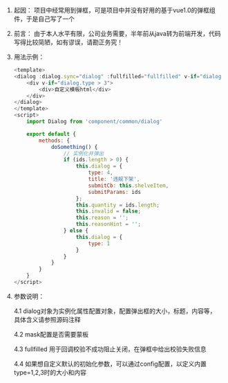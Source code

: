 1. 起因： 项目中经常用到弹框，可是项目中并没有好用的基于vue1.0的弹框组件，于是自己写了一个

2. 前言： 由于本人水平有限，公司业务需要，半年前从java转为前端开发，代码写得比较简陋，如有谬误，请勘正务究！

3. 用法示例：
    ```javascript
    <template>
    <dialog :dialog.sync="dialog" :fullfilled="fullfilled" v-if="dialog" v-ref:dialog>
        <div v-if="dialog.type > 3">
            <div>自定义模板html</div>
        </div>
    </dialog>
    </template>
    <script>
        import Dialog from 'component/common/dialog'
    
        export default {
            methods: {
                doSomething() {
                    // 实例化并弹出
                    if (ids.length > 0) {
                        this.dialog = {
                            type: 4,
                            title: '违规下架',
                            submitCb: this.shelveItem,
                            submitParams: ids
                        };
                        this.quantity = ids.length;
                        this.invalid = false;
                        this.reason = '';
                        this.reasonHint = '';
                    } else {
                        this.dialog = {
                            type: 1
                        }
                    }
                }
            }
        }
    </script>

    ```

4. 参数说明：

    4.1 dialog对象为实例化属性配置对象，配置弹出框的大小，标题，内容等，具体含义请参照源码注释

    4.2 mask配置是否需要蒙板

    4.3 fullfilled 用于回调校验不成功阻止关闭，在弹框中给出校验失败信息

    4.4 如果想自定义默认的初始化参数，可以通过config配置，以定义内置type=1,2,3时的大小和内容
